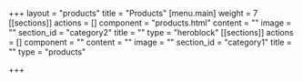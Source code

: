 +++
layout = "products"
title = "Products"
[menu.main]
weight = 7
[[sections]]
actions = []
component = "products.html"
content = ""
image = ""
section_id = "category2"
title = ""
type = "heroblock"
[[sections]]
actions = []
component = ""
content = ""
image = ""
section_id = "category1"
title = ""
type = "products"

+++
